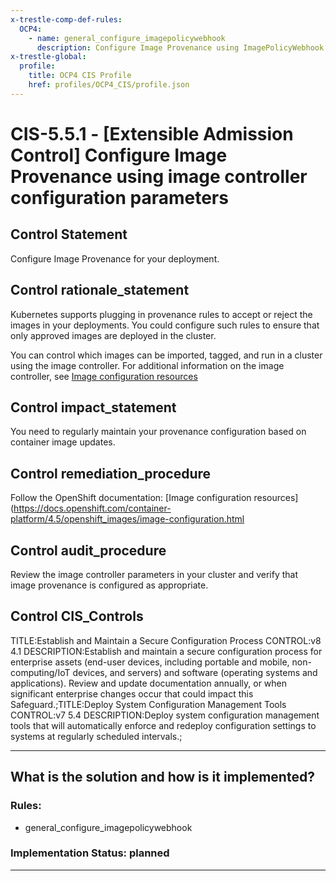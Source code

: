```yaml
---
x-trestle-comp-def-rules:
  OCP4:
    - name: general_configure_imagepolicywebhook
      description: Configure Image Provenance using ImagePolicyWebhook admission controller
x-trestle-global:
  profile:
    title: OCP4 CIS Profile
    href: profiles/OCP4_CIS/profile.json
---
```


# CIS-5.5.1 - \[Extensible Admission Control\] Configure Image Provenance using image controller configuration parameters

## Control Statement

Configure Image Provenance for your deployment.

## Control rationale_statement

Kubernetes supports plugging in provenance rules to accept or reject the images in your deployments. You could configure such rules to ensure that only approved images are deployed in the cluster.

You can control which images can be imported, tagged, and run in a cluster using the image controller. For additional information on the image controller, see [Image configuration resources](https://docs.openshift.com/container-platform/4.5/openshift_images/image-configuration.html)

## Control impact_statement

You need to regularly maintain your provenance configuration based on container image updates.

## Control remediation_procedure

Follow the OpenShift documentation: [Image configuration resources](https://docs.openshift.com/container-platform/4.5/openshift_images/image-configuration.html

## Control audit_procedure

Review the image controller parameters in your cluster and verify that image provenance is configured as appropriate.

## Control CIS_Controls

TITLE:Establish and Maintain a Secure Configuration Process CONTROL:v8 4.1 DESCRIPTION:Establish and maintain a secure configuration process for enterprise assets (end-user devices, including portable and mobile, non-computing/IoT devices, and servers) and software (operating systems and applications). Review and update documentation annually, or when significant enterprise changes occur that could impact this Safeguard.;TITLE:Deploy System Configuration Management Tools CONTROL:v7 5.4 DESCRIPTION:Deploy system configuration management tools that will automatically enforce and redeploy configuration settings to systems at regularly scheduled intervals.;

______________________________________________________________________

## What is the solution and how is it implemented?

<!-- For implementation status enter one of: implemented, partial, planned, alternative, not-applicable -->

<!-- Note that the list of rules under ### Rules: is read-only and changes will not be captured after assembly to JSON -->

<!-- Add control implementation description here for control: CIS-5.5.1 -->

### Rules:

  - general_configure_imagepolicywebhook

### Implementation Status: planned

______________________________________________________________________
